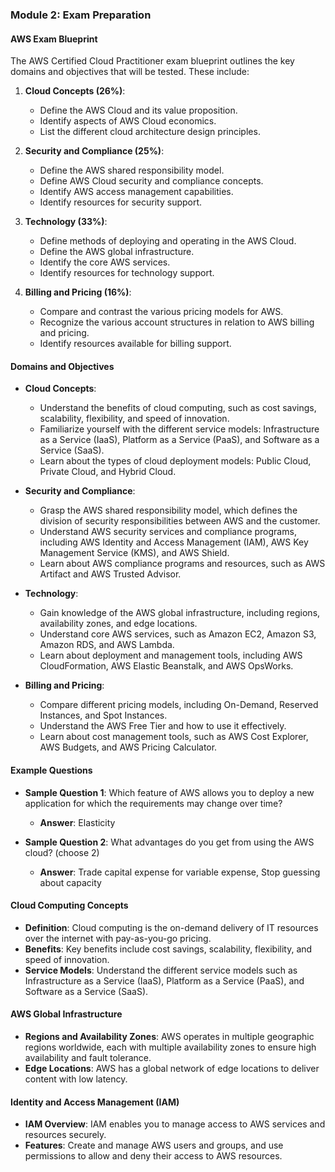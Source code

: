 ### Module 2: Exam Preparation

#### AWS Exam Blueprint
The AWS Certified Cloud Practitioner exam blueprint outlines the key domains and objectives that will be tested. These include:

1. **Cloud Concepts (26%)**:
   - Define the AWS Cloud and its value proposition.
   - Identify aspects of AWS Cloud economics.
   - List the different cloud architecture design principles.

2. **Security and Compliance (25%)**:
   - Define the AWS shared responsibility model.
   - Define AWS Cloud security and compliance concepts.
   - Identify AWS access management capabilities.
   - Identify resources for security support.

3. **Technology (33%)**:
   - Define methods of deploying and operating in the AWS Cloud.
   - Define the AWS global infrastructure.
   - Identify the core AWS services.
   - Identify resources for technology support.

4. **Billing and Pricing (16%)**:
   - Compare and contrast the various pricing models for AWS.
   - Recognize the various account structures in relation to AWS billing and pricing.
   - Identify resources available for billing support.

#### Domains and Objectives
- **Cloud Concepts**:
  - Understand the benefits of cloud computing, such as cost savings, scalability, flexibility, and speed of innovation.
  - Familiarize yourself with the different service models: Infrastructure as a Service (IaaS), Platform as a Service (PaaS), and Software as a Service (SaaS).
  - Learn about the types of cloud deployment models: Public Cloud, Private Cloud, and Hybrid Cloud.

- **Security and Compliance**:
  - Grasp the AWS shared responsibility model, which defines the division of security responsibilities between AWS and the customer.
  - Understand AWS security services and compliance programs, including AWS Identity and Access Management (IAM), AWS Key Management Service (KMS), and AWS Shield.
  - Learn about AWS compliance programs and resources, such as AWS Artifact and AWS Trusted Advisor.

- **Technology**:
  - Gain knowledge of the AWS global infrastructure, including regions, availability zones, and edge locations.
  - Understand core AWS services, such as Amazon EC2, Amazon S3, Amazon RDS, and AWS Lambda.
  - Learn about deployment and management tools, including AWS CloudFormation, AWS Elastic Beanstalk, and AWS OpsWorks.

- **Billing and Pricing**:
  - Compare different pricing models, including On-Demand, Reserved Instances, and Spot Instances.
  - Understand the AWS Free Tier and how to use it effectively.
  - Learn about cost management tools, such as AWS Cost Explorer, AWS Budgets, and AWS Pricing Calculator.

#### Example Questions
- **Sample Question 1**: Which feature of AWS allows you to deploy a new application for which the requirements may change over time?
  - **Answer**: Elasticity

- **Sample Question 2**: What advantages do you get from using the AWS cloud? (choose 2)
  - **Answer**: Trade capital expense for variable expense, Stop guessing about capacity

#### Cloud Computing Concepts
- **Definition**: Cloud computing is the on-demand delivery of IT resources over the internet with pay-as-you-go pricing.
- **Benefits**: Key benefits include cost savings, scalability, flexibility, and speed of innovation.
- **Service Models**: Understand the different service models such as Infrastructure as a Service (IaaS), Platform as a Service (PaaS), and Software as a Service (SaaS).

#### AWS Global Infrastructure
- **Regions and Availability Zones**: AWS operates in multiple geographic regions worldwide, each with multiple availability zones to ensure high availability and fault tolerance.
- **Edge Locations**: AWS has a global network of edge locations to deliver content with low latency.

#### Identity and Access Management (IAM)
- **IAM Overview**: IAM enables you to manage access to AWS services and resources securely.
- **Features**: Create and manage AWS users and groups, and use permissions to allow and deny their access to AWS resources.


